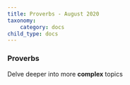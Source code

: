 ```yaml
---
title: Proverbs - August 2020
taxonomy:
    category: docs
child_type: docs
---
```


### Proverbs

Delve deeper into more **complex** topics
